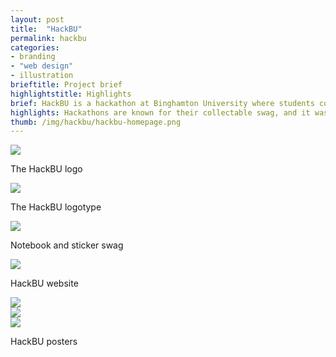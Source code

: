 ```yaml
---
layout: post
title:  "HackBU"
permalink: hackbu
categories:
- branding
- "web design"
- illustration
brieftitle: Project brief
highlightstitle: Highlights
brief: HackBU is a hackathon at Binghamton University where students come to build and launch web projects over the course of a single weekend. The event had to be appealing to both experienced programming students and beginners looking to get their feet wet.
highlights: Hackathons are known for their collectable swag, and it was really fun creating t-shirts, notebooks and stickers that stayed with the students long after the weekend ended. The furthest destination reached by HackBU swag? One shirt made its way to a Binghamton exchange student in Morocco.
thumb: /img/hackbu/hackbu-homepage.png
---
```


<div class="margin-bottom">
  <div class="border">
    <img src="/img/hackbu/logo.svg">
  </div>
  <p class="caption">The HackBU logo</p>
</div>

<div class="margin-bottom">
  <div class="border">
    <img src="/img/hackbu/logo-text.svg">
  </div>
<p class="caption">The HackBU logotype</p></div>

<div class="margin-bottom"><div class="border"><img src="/img/hackbu/swag.png"></div>
<p class="caption">Notebook and sticker swag</p></div>

<div class="margin-bottom"><div class="border"><img src="/img/hackbu/site.png"></div>
<p class="caption">HackBU website</p></div>

<div class="border-flush flexbox">
  <div class="third-img-vertical margin-image-mobile">
    <img src="/img/hackbu/posters-01.png">
  </div>
  <div class="third-img-vertical margin-image-mobile">
    <img src="/img/hackbu/posters-02.png">
  </div>
  <div class="third-img-vertical">
    <img src="/img/hackbu/posters-03.png">
  </div>
</div>
<p class="caption flush--bottom">HackBU posters</p>
